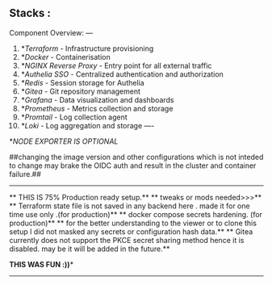 
##  

 ## Stacks :

Component Overview:
—
1. **Terraform* - Infrastructure provisioning
2. **Docker* - Containerisation
3. **NGINX Reverse Proxy* - Entry point for all external traffic
4. **Authelia SSO* - Centralized authentication and authorization
5. **Redis* - Session storage for Authelia
6. **Gitea* - Git repository management
7. **Grafana* - Data visualization and dashboards
8. **Prometheus* - Metrics collection and storage
9. **Promtail* - Log collection agent
10. **Loki* - Log aggregation and storage
—-

**NODE EXPORTER IS OPTIONAL*

   ##changing the image version and  other configurations which is not inteded to change may brake the OIDC auth and  result in  the cluster and container failure.##

---
** THIS IS 75% Production ready setup.** 
** tweaks or mods needed>>>**
** Terraform state file is not saved in any backend here . made it for one time use only .(for production)**
** docker compose secrets hardening. (for production)**
** for the  better understanding to the viewer or to clone this setup I did not masked any secrets or configuration hash data.** 
** Gitea currently does not support the PKCE secret sharing method hence it is disabled. may be it will be added in the future.**

**THIS WAS FUN :))***
 
 ---

 


